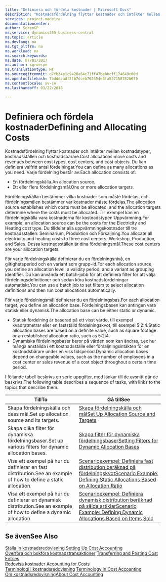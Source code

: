```yaml
---
title: "Definiera och fördela kostnader | Microsoft Docs"
description: "Kostnadsfördelning flyttar kostnader och intäkter mellan kostnadstyper, kostnadsställen och kostnadsbärare. Du kan definiera valfritt antal fördelningar."
services: project-madeira
documentationcenter: 
author: SorenGP
ms.service: dynamics365-business-central
ms.topic: article
ms.devlang: na
ms.tgt_pltfrm: na
ms.workload: na
ms.search.keywords: 
ms.date: 07/01/2017
ms.author: sgroespe
ms.translationtype: HT
ms.sourcegitcommit: d7fb34e1c9428a64c71ff47be8bcff174649c00d
ms.openlocfilehash: 7bdddcadf3fb7dceb762354e8fa527158782b676
ms.contentlocale: sv-se
ms.lasthandoff: 03/22/2018

---
```

# <a name="defining-and-allocating-costs"></a><span data-ttu-id="bd2a7-104">Definiera och fördela kostnader</span><span class="sxs-lookup"><span data-stu-id="bd2a7-104">Defining and Allocating Costs</span></span>
<span data-ttu-id="bd2a7-105">Kostnadsfördelning flyttar kostnader och intäkter mellan kostnadstyper, kostnadsställen och kostnadsbärare.</span><span class="sxs-lookup"><span data-stu-id="bd2a7-105">Cost allocations move costs and revenues between cost types, cost centers, and cost objects.</span></span> <span data-ttu-id="bd2a7-106">Du kan definiera valfritt antal fördelningar.</span><span class="sxs-lookup"><span data-stu-id="bd2a7-106">You can define as many allocations as you need.</span></span> <span data-ttu-id="bd2a7-107">Varje fördelning består av:</span><span class="sxs-lookup"><span data-stu-id="bd2a7-107">Each allocation consists of:</span></span>  

-   <span data-ttu-id="bd2a7-108">En fördelningskälla.</span><span class="sxs-lookup"><span data-stu-id="bd2a7-108">An allocation source.</span></span>  
-   <span data-ttu-id="bd2a7-109">Ett eller flera fördelningsmål.</span><span class="sxs-lookup"><span data-stu-id="bd2a7-109">One or more allocation targets.</span></span>  

<span data-ttu-id="bd2a7-110">Fördelningskällan bestämmer vilka kostnader som måste fördelas, och fördelningsmålen bestämmer var kostnader måste fördelas.</span><span class="sxs-lookup"><span data-stu-id="bd2a7-110">The allocation source establishes which costs must be allocated, and the allocation targets determine where the costs must be allocated.</span></span> <span data-ttu-id="bd2a7-111">Till exempel kan en fördelningskälla vara kostnaderna för kostnadstypen Uppvärmning.</span><span class="sxs-lookup"><span data-stu-id="bd2a7-111">For example, an allocation source can be the costs for the Electricity and Heating cost type.</span></span> <span data-ttu-id="bd2a7-112">Du tilldelar alla uppvärmningskostnader till tre kostnadsställen: Seminarium, Produktion och Försäljning.</span><span class="sxs-lookup"><span data-stu-id="bd2a7-112">You allocate all electricity and heating costs to three cost centers: Workshop, Production, and Sales.</span></span> <span data-ttu-id="bd2a7-113">Dessa kostnadsställen är dina fördelningsmål.</span><span class="sxs-lookup"><span data-stu-id="bd2a7-113">These cost centers are your allocation targets.</span></span>  

<span data-ttu-id="bd2a7-114">För varje fördelningskälla definierar du en fördelningsnivå, en giltighetsperiod och en variant som grupp-id.</span><span class="sxs-lookup"><span data-stu-id="bd2a7-114">For each allocation source, you define an allocation level, a validity period, and a variant as grouping identifier.</span></span> <span data-ttu-id="bd2a7-115">Du kan använda ett batch-jobb för att definiera filter för att välja fördelningsdefinitioner och sedan köra kostnadsfördelningar automatiskt.</span><span class="sxs-lookup"><span data-stu-id="bd2a7-115">You can use a batch job to set filters to select allocation definitions and then run cost allocations automatically.</span></span>  

<span data-ttu-id="bd2a7-116">För varje fördelningsmål definierar du en fördelningsbas.</span><span class="sxs-lookup"><span data-stu-id="bd2a7-116">For each allocation target, you define an allocation base.</span></span> <span data-ttu-id="bd2a7-117">Fördelningsbasen kan antingen vara statisk eller dynamisk.</span><span class="sxs-lookup"><span data-stu-id="bd2a7-117">The allocation base can be either static or dynamic.</span></span>  

-   <span data-ttu-id="bd2a7-118">Statisk fördelning är baserad på ett visst värde, till exempel kvadratmetrar eller en fastställd fördelningskvot, till exempel 5:2:4.</span><span class="sxs-lookup"><span data-stu-id="bd2a7-118">Static allocation bases are based on a definite value, such as square footage or an established allocation ratio, such as 5:2:4.</span></span>  
-   <span data-ttu-id="bd2a7-119">Dynamiska fördelningsbaser beror på värden som kan ändras, t.ex hur många anställda i ett kostnadsställe eller försäljningsintäkten för en kostnadsbärare under en viss tidsperiod.</span><span class="sxs-lookup"><span data-stu-id="bd2a7-119">Dynamic allocation bases depend on changeable values, such as the number of employees in a cost center or sales revenue of a cost object throughout a certain time period.</span></span>  

<span data-ttu-id="bd2a7-120">I följande tabell beskrivs en serie uppgifter, med länkar till de avsnitt där de beskrivs.</span><span class="sxs-lookup"><span data-stu-id="bd2a7-120">The following table describes a sequence of tasks, with links to the topics that describe them.</span></span>

|<span data-ttu-id="bd2a7-121">Till</span><span class="sxs-lookup"><span data-stu-id="bd2a7-121">To</span></span>|<span data-ttu-id="bd2a7-122">Gå till</span><span class="sxs-lookup"><span data-stu-id="bd2a7-122">See</span></span>|  
|--------|---------|  
|<span data-ttu-id="bd2a7-123">Skapa fördelningskälla och dess mål.</span><span class="sxs-lookup"><span data-stu-id="bd2a7-123">Set up allocation source and its targets.</span></span>|[<span data-ttu-id="bd2a7-124">Skapa fördelningskälla och mål</span><span class="sxs-lookup"><span data-stu-id="bd2a7-124">Set Up Allocation Source and Targets</span></span>](finance-how-to-set-up-allocation-source-and-targets.md)|  
|<span data-ttu-id="bd2a7-125">Skapa olika filter för dynamiska fördelningsbaser.</span><span class="sxs-lookup"><span data-stu-id="bd2a7-125">Set up various filters for dynamic allocation bases.</span></span>|[<span data-ttu-id="bd2a7-126">Skapa filter för dynamiska fördelningsbaser</span><span class="sxs-lookup"><span data-stu-id="bd2a7-126">Setting Filters for Dynamic Allocation Bases</span></span>](finance-setting-filters-for-dynamic-allocation-bases.md)|  
|<span data-ttu-id="bd2a7-127">Visa ett exempel på hur du definierar en fast distribution.</span><span class="sxs-lookup"><span data-stu-id="bd2a7-127">See an example of how to define a static allocation.</span></span>|[<span data-ttu-id="bd2a7-128">Scenarioexempel: Definiera fast distribution beräknad på fördelningskvot</span><span class="sxs-lookup"><span data-stu-id="bd2a7-128">Scenario Example: Defining Static Allocations Based on Allocation Ratio</span></span>](finance-scenario-example-defining-static-allocations-based-on-allocation-ratio.md)|  
|<span data-ttu-id="bd2a7-129">Visa ett exempel på hur du definierar en dynamisk distribution.</span><span class="sxs-lookup"><span data-stu-id="bd2a7-129">See an example of how to define a dynamic allocation.</span></span>|[<span data-ttu-id="bd2a7-130">Scenarioexempel: Definiera dynamisk distribution beräknad på sålda artiklar</span><span class="sxs-lookup"><span data-stu-id="bd2a7-130">Scenario Example: Defining Dynamic Allocations Based on Items Sold</span></span>](finance-scenario-example-defining-dynamic-allocations-based-on-items-sold.md)|  

## <a name="see-also"></a><span data-ttu-id="bd2a7-131">Se även</span><span class="sxs-lookup"><span data-stu-id="bd2a7-131">See Also</span></span>  
 <span data-ttu-id="bd2a7-132">[Ställa in kostnadsredovisning](finance-set-up-cost-accounting.md) </span><span class="sxs-lookup"><span data-stu-id="bd2a7-132">[Setting Up Cost Accounting](finance-set-up-cost-accounting.md) </span></span>  
 <span data-ttu-id="bd2a7-133">[Överföra och bokföra kostnadstransaktioner](finance-transfer-and-post-cost-entries.md) </span><span class="sxs-lookup"><span data-stu-id="bd2a7-133">[Transferring and Posting Cost Entries](finance-transfer-and-post-cost-entries.md) </span></span>  
 <span data-ttu-id="bd2a7-134">[Redovisa kostnader](finance-manage-cost-accounting.md) </span><span class="sxs-lookup"><span data-stu-id="bd2a7-134">[Accounting for Costs](finance-manage-cost-accounting.md) </span></span>  
 <span data-ttu-id="bd2a7-135">[Terminologi i kostnadsredovisning](finance-terminology-in-cost-accounting.md) </span><span class="sxs-lookup"><span data-stu-id="bd2a7-135">[Terminology in Cost Accounting](finance-terminology-in-cost-accounting.md) </span></span>  
 [<span data-ttu-id="bd2a7-136">Om kostnadsredovisning</span><span class="sxs-lookup"><span data-stu-id="bd2a7-136">About Cost Accounting</span></span>](finance-about-cost-accounting.md)

